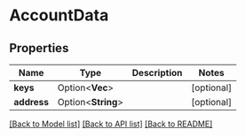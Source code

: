 # AccountData

## Properties

Name | Type | Description | Notes
------------ | ------------- | ------------- | -------------
**keys** | Option<**Vec<String>**> |  | [optional]
**address** | Option<**String**> |  | [optional]

[[Back to Model list]](../README.md#documentation-for-models) [[Back to API list]](../README.md#documentation-for-api-endpoints) [[Back to README]](../README.md)


